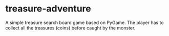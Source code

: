 # treasure-adventure  
A simple treasure search board game based on PyGame. The player has to collect all the treasures (coins) before caught by the monster.
